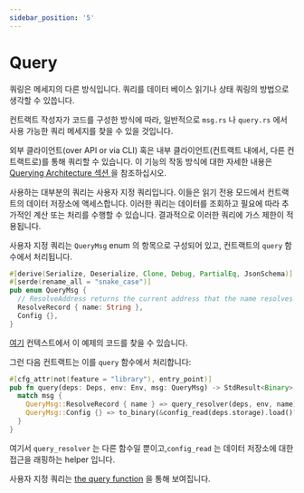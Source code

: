 ```yaml
---
sidebar_position: '5'
---
```


# Query

쿼링은 메세지의 다른 방식입니다. 쿼리를 데이터 베이스 읽기나 상태 쿼링의 방법으로 생각할 수 있씁니다.

컨트랙트 작성자가 코드를 구성한 방식에 따라, 일반적으로 `msg.rs` 나 `query.rs` 에서 사용 가능한 쿼리 메세지를 찾을 수 있을 것입니다.

외부 클라이언트(over API or via CLI) 혹은 내부 클라이언트(컨트랙트 내에서, 다른 컨트랙트로)를 통해 쿼리할 수 있습니다. 이 기능의 작동 방식에 대한 자세한 내용은 [ Querying Architecture 섹션 ](/03-architecture/04-query.md)을 참조하십시오.

사용하는 대부분의 쿼리는 사용자 지정 쿼리입니다. 이들은 읽기 전용 모드에서 컨트랙트의 데이터 저장소에 액세스합니다. 이러한 쿼리는 데이터를 조회하고 필요에 따라 추가적인 계산 또는 처리를 수행할 수 있습니다. 결과적으로 이러한 쿼리에 가스 제한이 적용됩니다.

사용자 지정 쿼리는 `QueryMsg` enum 의 항목으로 구성되어 있고, 컨트랙트의 `query` 함수에서 처리됩니다.

```rust
#[derive(Serialize, Deserialize, Clone, Debug, PartialEq, JsonSchema)]
#[serde(rename_all = "snake_case")]
pub enum QueryMsg {
  // ResolveAddress returns the current address that the name resolves to
  ResolveRecord { name: String },
  Config {},
}
```

[여기](https://github.com/InterWasm/cw-contracts/blob/main/contracts/nameservice/src/msg.rs#L20) 컨텍스트에서 이 예제의 코드를 찾을 수 있습니다.

그런 다음 컨트랙트는 이를 `query` 함수에서 처리합니다:

```rust
#[cfg_attr(not(feature = "library"), entry_point)]
pub fn query(deps: Deps, env: Env, msg: QueryMsg) -> StdResult<Binary> {
  match msg {
    QueryMsg::ResolveRecord { name } => query_resolver(deps, env, name),
    QueryMsg::Config {} => to_binary(&config_read(deps.storage).load()?),
  }
}
```

여기서 `query_resolver` 는 다른 함수일 뿐이고,`config_read` 는 데이터 저장소에 대한 접근을 래핑하는 helper 입니다.

사용자 지정 쿼리는 [the query function](https://github.com/InterWasm/cw-contracts/blob/main/contracts/nameservice/src/contract.rs#L95) 을 통해 보여집니다.
